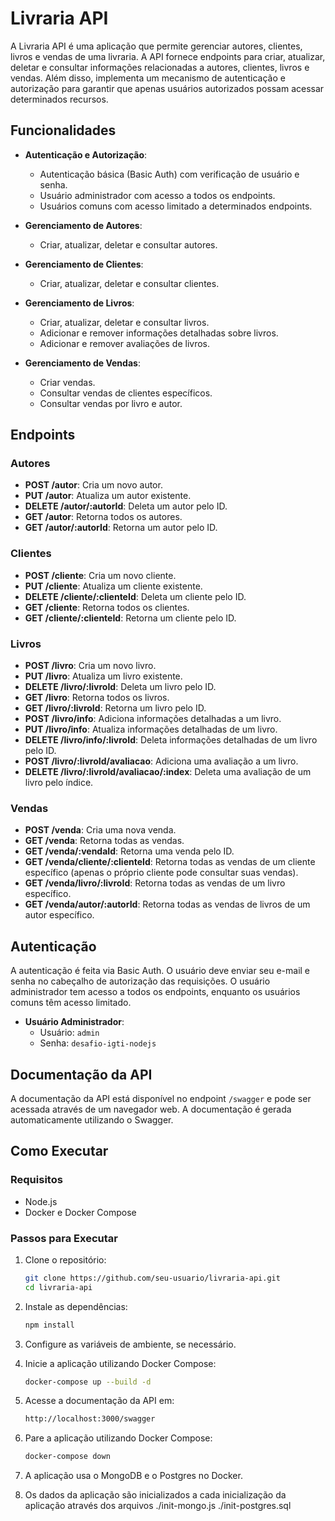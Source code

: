 # Livraria API

A Livraria API é uma aplicação que permite gerenciar autores, clientes, livros e vendas de uma livraria. A API fornece endpoints para criar, atualizar, deletar e consultar informações relacionadas a autores, clientes, livros e vendas. Além disso, implementa um mecanismo de autenticação e autorização para garantir que apenas usuários autorizados possam acessar determinados recursos.

## Funcionalidades

- **Autenticação e Autorização**:
  - Autenticação básica (Basic Auth) com verificação de usuário e senha.
  - Usuário administrador com acesso a todos os endpoints.
  - Usuários comuns com acesso limitado a determinados endpoints.

- **Gerenciamento de Autores**:
  - Criar, atualizar, deletar e consultar autores.

- **Gerenciamento de Clientes**:
  - Criar, atualizar, deletar e consultar clientes.

- **Gerenciamento de Livros**:
  - Criar, atualizar, deletar e consultar livros.
  - Adicionar e remover informações detalhadas sobre livros.
  - Adicionar e remover avaliações de livros.

- **Gerenciamento de Vendas**:
  - Criar vendas.
  - Consultar vendas de clientes específicos.
  - Consultar vendas por livro e autor.

## Endpoints

### Autores

- **POST /autor**: Cria um novo autor.
- **PUT /autor**: Atualiza um autor existente.
- **DELETE /autor/:autorId**: Deleta um autor pelo ID.
- **GET /autor**: Retorna todos os autores.
- **GET /autor/:autorId**: Retorna um autor pelo ID.

### Clientes

- **POST /cliente**: Cria um novo cliente.
- **PUT /cliente**: Atualiza um cliente existente.
- **DELETE /cliente/:clienteId**: Deleta um cliente pelo ID.
- **GET /cliente**: Retorna todos os clientes.
- **GET /cliente/:clienteId**: Retorna um cliente pelo ID.

### Livros

- **POST /livro**: Cria um novo livro.
- **PUT /livro**: Atualiza um livro existente.
- **DELETE /livro/:livroId**: Deleta um livro pelo ID.
- **GET /livro**: Retorna todos os livros.
- **GET /livro/:livroId**: Retorna um livro pelo ID.
- **POST /livro/info**: Adiciona informações detalhadas a um livro.
- **PUT /livro/info**: Atualiza informações detalhadas de um livro.
- **DELETE /livro/info/:livroId**: Deleta informações detalhadas de um livro pelo ID.
- **POST /livro/:livroId/avaliacao**: Adiciona uma avaliação a um livro.
- **DELETE /livro/:livroId/avaliacao/:index**: Deleta uma avaliação de um livro pelo índice.

### Vendas

- **POST /venda**: Cria uma nova venda.
- **GET /venda**: Retorna todas as vendas.
- **GET /venda/:vendaId**: Retorna uma venda pelo ID.
- **GET /venda/cliente/:clienteId**: Retorna todas as vendas de um cliente específico (apenas o próprio cliente pode consultar suas vendas).
- **GET /venda/livro/:livroId**: Retorna todas as vendas de um livro específico.
- **GET /venda/autor/:autorId**: Retorna todas as vendas de livros de um autor específico.

## Autenticação

A autenticação é feita via Basic Auth. O usuário deve enviar seu e-mail e senha no cabeçalho de autorização das requisições. O usuário administrador tem acesso a todos os endpoints, enquanto os usuários comuns têm acesso limitado.

- **Usuário Administrador**:
  - Usuário: `admin`
  - Senha: `desafio-igti-nodejs`

## Documentação da API

A documentação da API está disponível no endpoint `/swagger` e pode ser acessada através de um navegador web. A documentação é gerada automaticamente utilizando o Swagger.

## Como Executar

### Requisitos

- Node.js
- Docker e Docker Compose

### Passos para Executar

1. Clone o repositório:
   ```bash
   git clone https://github.com/seu-usuario/livraria-api.git
   cd livraria-api

2. Instale as dependências:
   ```bash
   npm install

3. Configure as variáveis de ambiente, se necessário.

4. Inicie a aplicação utilizando Docker Compose:
   ```bash
   docker-compose up --build -d

5. Acesse a documentação da API em:
   ```bash
   http://localhost:3000/swagger

6. Pare a aplicação utilizando Docker Compose:
   ```bash
   docker-compose down

7. A aplicação usa o MongoDB e o Postgres no Docker.

8. Os dados da aplicação são inicializados a cada inicialização da aplicação através dos arquivos ./init-mongo.js ./init-postgres.sql